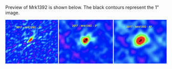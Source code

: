 Preview of Mrk1392 is shown below. The black contours represent the 1" image. 

![Mrk1392](Mrk1392.png "Mrk1392")

